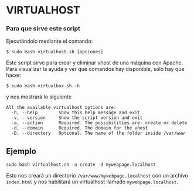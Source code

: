 # VIRTUALHOST

### Para que sirve este script
Ejecutándolo mediante el comando:

    $ sudo bash virtualhost.sh [opciones]

Este script sirve para crear y eliminar vhost de una máquina con Apache. Para visualizar la ayuda y ver que comandos hay disponible, sólo hay que hacer:

    $ sudo bash virtualbox.sh -h

y nos mostrará lo siguiente

    All the available virtualhost options are:
      -h, --help        Show this help message and exit
      -v, --version     Show the script version and exit
      -a, --action      Required. The possibilities are: create or delete
      -d, --domain      Required. The domain for the vhost
      -D, --directory   Optional. The name of the folder inside /var/www

Ejemplo
---
    sudo bash virtualhost.sh -a create -d mywebpage.localhost

Esto nos creará un directorio `/var/www/mywebpage.localhost` con un archivo `index.html` y nos habilitará un virtualhost llamado `mywebpage.localhost`.